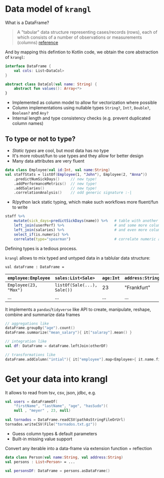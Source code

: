 # Data model of `krangl`


What is a DataFrame?

> A "tabular" data structure representing cases/records (rows), each of which consists of a number of observations or measurements (columns) [reference](https://github.com/mobileink/data.frame/wiki/What-is-a-Data-Frame%3F)

And by mapping this defintion to Kotlin code, we obtain the core abstraction of `krangl`:
```kotlin
interface DataFrame {
    val cols: List<DataCol>
}

abstract class DataCol(val name: String) {
    abstract fun values(): Array<*>
}
```
* Implemented as column model to allow for vectorization where possible
* Column implementations using nullable types `String?`, `Int?`, `Double?`, `Boolean?` and `Any?`
* Internal length and type consistency checks (e.g. prevent duplicated column names)



## To type or not to type?

* _Static types_ are cool, but most data has no type
* It's more robust/fun to use types and they allow for better design
* Many data attributes are very fluent

```kotlin
data class Employee(val id:Int, val name:String) 
val staffStats = listOf(Employee(1, "John"), Employee(2, "Anna"))  
    .predictNumSickDays()     // new type!
    .addPerformanceMetrics()  // new type!
    .addSalaries()            // new type!
    .correlationAnalysis()    // odd generic signature :-|
```
* R/python lack static typing, which make such workflows more fluent/fun to write

```r
staff %>% 
    mutate(sick_days=predictSickDays(name)) %>%   # table with another column
    left_join(userPerf) %>%                       # and some more columns
    left_join(salaries) %>%                       # and even more columns
    select_if(is.numeric) %>%                     
    correlate(type="spearman")                    # correlate numeric attributes
```


Defining types is a tedious process.

`krangl` allows to mix typed and untyped data in a tablular data structure:

`val dataFrame : DataFrame =`

| `employee:Employee` | `sales:List<Sale>` | `age:Int` | `address:String` | `salary:Double`   |
|:-----|:-------------|:----|:-----|:--|
| `Employee(23, "Max")` |    `listOf(Sale(...), Sale())` |   23  | "Frankfurt"     |  50.3E3 |
| ... |  ...    | ...    |  ...    | ...  |


It implements a  `pandas`/`tidyverse` like API to create, manipulate, reshape, combine and summarize  data frames

```kotlin
// aggregations like
dataFrame.groupBy("age").count()
dataFrame.summarize("mean_salary"){ it["salaray"].mean() }

// integration like
val df: DataFrame = dataFrame.leftJoin(otherDF)

// transformations like
dataFrame.addColumn("intial"){ it["employee"].map<Employee>{ it.name.first() }}
```



# Get your data into krangl


It allows to read from tsv, csv, json, jdbc, e.g.

```kotlin
val users = dataFrameOf(
    "firstName", "lastName", "age", "hasSudo")(
    null , "meyer" , 23, null)
 
val tornados = DataFrame.readCSV(pathAsStringFileOrUrl)
tornados.writeCSV(File("tornados.txt.gz"))
```

* Guess column types & default parameters
* Built-in missing value support

Convert any iterable into a data-frame via extension function + reflection

```kotlin
data class Person(val name:String, val address:String)
val persons : List<Person> = ...

val personsDF: DataFrame = persons.asDataFrame() 
```
